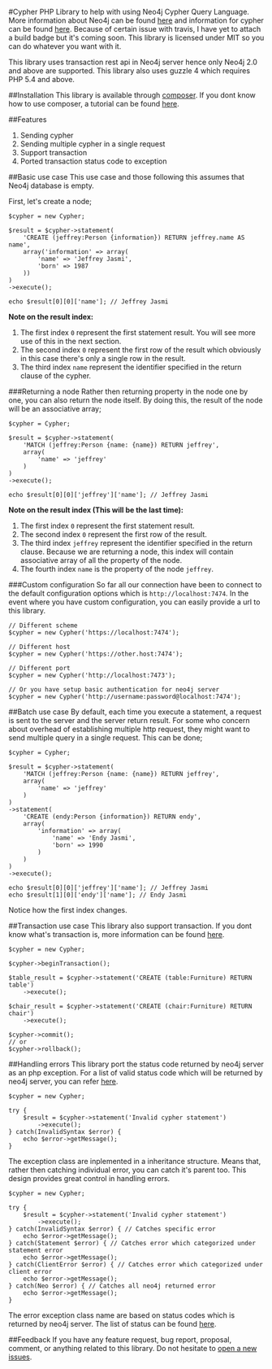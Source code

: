 #Cypher
PHP Library to help with using Neo4j Cypher Query Language. More information about Neo4j can be found [here](http://neo4j.com/) and information for cypher can be found [here](http://neo4j.com/docs/2.1.1/cypher-query-lang/). Because of certain issue with travis, I have yet to attach a build badge but it's coming soon. This library is licensed under MIT so you can do whatever you want with it.

This library uses transaction rest api in Neo4j server hence only Neo4j 2.0 and above are supported. This library also uses guzzle 4 which requires PHP 5.4 and above.

##Installation
This library is available through [composer](https://packagist.org/packages/endyjasmi/cypher). If you dont know how to use composer, a tutorial can be found [here](http://code.tutsplus.com/tutorials/easy-package-management-with-composer--net-25530).

##Features
1. Sending cypher
2. Sending multiple cypher in a single request
3. Support transaction
4. Ported transaction status code to exception

##Basic use case
This use case and those following this assumes that Neo4j database is empty.

First, let's create a node;
```
$cypher = new Cypher;

$result = $cypher->statement(
	'CREATE (jeffrey:Person {information}) RETURN jeffrey.name AS name',
	array('information' => array(
		'name' => 'Jeffrey Jasmi',
		'born' => 1987
	))
)
->execute();

echo $result[0][0]['name']; // Jeffrey Jasmi
```
**Note on the result index:**

1. The first index `0` represent the first statement result. You will see more use of this in the next section.
2. The second index `0` represent the first row of the result which obviously in this case there's only a single row in the result.
3. The third index `name` represent the identifier specified in the return clause of the cypher.

###Returning a node
Rather then returning property in the node one by one, you can also return the node itself. By doing this, the result of the node will be an associative array;
```
$cypher = Cypher;

$result = $cypher->statement(
	'MATCH (jeffrey:Person {name: {name}) RETURN jeffrey',
	array(
		'name' => 'jeffrey'
	)
)
->execute();

echo $result[0][0]['jeffrey']['name']; // Jeffrey Jasmi
```
**Note on the result index (This will be the last time):**

1. The first index `0` represent the first statement result.
2. The second index `0` represent the first row of the result.
3. The third index `jeffrey` represent the identifier specified in the return clause. Because we are returning a node, this index will contain associative array of all the property of the node.
4. The fourth index `name` is the property of the node `jeffrey`.

###Custom configuration
So far all our connection have been to connect to the default configuration options which is `http://localhost:7474`. In the event where you have custom configuration, you can easily provide a url to this library.
```
// Different scheme
$cypher = new Cypher('https://localhost:7474');

// Different host
$cypher = new Cypher('https://other.host:7474');

// Different port
$cypher = new Cypher('http://localhost:7473');

// Or you have setup basic authentication for neo4j server
$cypher = new Cypher('http://username:password@localhost:7474');
```

##Batch use case
By default, each time you execute a statement, a request is sent to the server and the server return result. For some who concern about overhead of establishing multiple http request, they might want to send multiple query in a single request. This can be done;
```
$cypher = Cypher;

$result = $cypher->statement(
	'MATCH (jeffrey:Person {name: {name}) RETURN jeffrey',
	array(
		'name' => 'jeffrey'
	)
)
->statement(
	'CREATE (endy:Person {information}) RETURN endy',
	array(
		'information' => array(
			'name' => 'Endy Jasmi',
			'born' => 1990
		)
	)
)
->execute();

echo $result[0][0]['jeffrey']['name']; // Jeffrey Jasmi
echo $result[1][0]['endy']['name']; // Endy Jasmi
```
Notice how the first index changes.

##Transaction use case
This library also support transaction. If you dont know what's transaction is, more information can be found [here](http://en.wikipedia.org/wiki/Database_transaction).
```
$cypher = new Cypher;

$cypher->beginTransaction();

$table_result = $cypher->statement('CREATE (table:Furniture) RETURN table')
	->execute();

$chair_result = $cypher->statement('CREATE (chair:Furniture) RETURN chair')
	->execute();

$cypher->commit();
// or
$cypher->rollback();
```

##Handling errors
This library port the status code returned by neo4j server as an php exception. For a list of valid status code which will be returned by neo4j server, you can refer [here](http://neo4j.com/docs/2.1.1/status-codes/).
```
$cypher = new Cypher;

try {
	$result = $cypher->statement('Invalid cypher statement')
		->execute();
} catch(InvalidSyntax $error) {
	echo $error->getMessage();
}
```

The exception class are inplemented in a inheritance structure. Means that, rather then catching individual error, you can catch it's parent too. This design provides great control in handling errors.
```
$cypher = new Cypher;

try {
	$result = $cypher->statement('Invalid cypher statement')
		->execute();
} catch(InvalidSyntax $error) { // Catches specific error
	echo $error->getMessage();
} catch(Statement $error) { // Catches error which categorized under statement error
	echo $error->getMessage();
} catch(ClientError $error) { // Catches error which categorized under client error
	echo $error->getMessage();
} catch(Neo $error) { // Catches all neo4j returned error
	echo $error->getMessage();
}
```
The error exception class name are based on status codes which is returned by neo4j server. The list of status can be found [here](http://neo4j.com/docs/2.1.1/status-codes/).

##Feedback
If you have any feature request, bug report, proposal, comment, or anything related to this library. Do not hesitate to [open a new issues](https://github.com/endyjasmi/cypher/issues/new).
